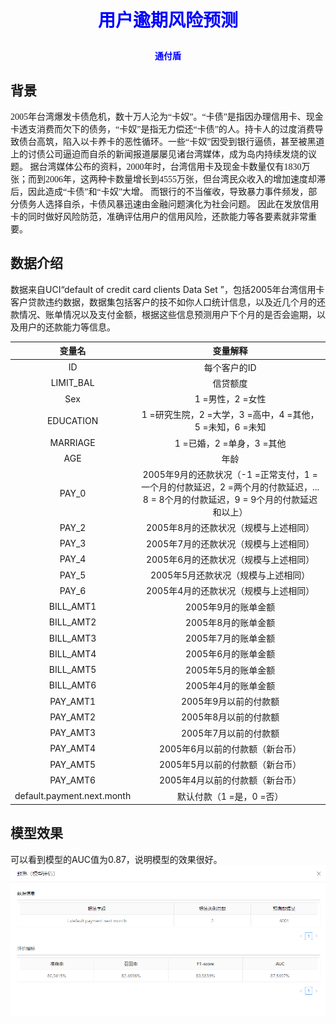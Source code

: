 # <p align="center" ><font face="微软雅黑" color="0000ff"  >用户逾期风险预测</font>
#### <p  align="center" ><font  color="0000ff">通付盾</font></p>

## <font face="微软雅黑">背景

2005年台湾爆发卡债危机，数十万人沦为“卡奴”。“卡债”是指因办理信用卡、现金卡透支消费而欠下的债务，“卡奴”是指无力偿还“卡债”的人。持卡人的过度消费导致债台高筑，陷入以卡养卡的恶性循环。一些“卡奴”因受到银行逼债，甚至被黑道上的讨债公司逼迫而自杀的新闻报道屡屡见诸台湾媒体，成为岛内持续发烧的议题。
据台湾媒体公布的资料，2000年时，台湾信用卡及现金卡数量仅有1830万张；而到2006年，这两种卡数量增长到4555万张，但台湾民众收入的增加速度却滞后，因此造成“卡债”和“卡奴”大增。
而银行的不当催收，导致暴力事件频发，部分债务人选择自杀，卡债风暴迅速由金融问题演化为社会问题。
因此在发放信用卡的同时做好风险防范，准确评估用户的信用风险，还款能力等各要素就非常重要。</font>


## 数据介绍

数据来自UCI“default of credit card clients Data Set ”，包括2005年台湾信用卡客户贷款违约数据，数据集包括客户的技不如你人口统计信息，以及近几个月的还款情况、账单情况以及支付金额，根据这些信息预测用户下个月的是否会逾期，以及用户的还款能力等信息。

| 变量名| 变量解释 |
:---------:|:---------------------------------------------------------------------------------------------------------------------------------:
|ID         |每个客户的ID  |
| LIMIT_BAL | 信贷额度  |
|Sex        | 1 =男性，2 =女性 |
|EDUCATION  | 1 =研究生院，2 =大学，3 =高中，4 =其他，5 =未知，6 =未知 |
|MARRIAGE   | 1 =已婚，2 =单身，3 =其他  |
| AGE       | 年龄   |
| PAY_0     | 2005年9月的还款状况（-1 =正常支付，1 =一个月的付款延迟，2 =两个月的付款延迟，... 8 = 8个月的付款延迟，9 = 9个月的付款延迟和以上） |
|PAY_2      | 2005年8月的还款状况（规模与上述相同） |
| PAY_3     | 2005年7月的还款状况（规模与上述相同） |
| PAY_4     | 2005年6月的还款状况（规模与上述相同）   |
| PAY_5     | 2005年5月还款状况（规模与上述相同）  |
| PAY_6     | 2005年4月的还款状况（规模与上述相同）   |
| BILL_AMT1 | 2005年9月的账单金额  |
| BILL_AMT2 | 2005年8月的账单金额  |
|BILL_AMT3  | 2005年7月的账单金额     |
| BILL_AMT4 | 2005年6月的账单金额      |
| BILL_AMT5 | 2005年5月的账单金额    |
| BILL_AMT6 | 2005年4月的账单金额   |
| PAY_AMT1  | 2005年9月以前的付款额   |
| PAY_AMT2  | 2005年8月以前的付款额   |
| PAY_AMT3  | 2005年7月以前的付款额       |
| PAY_AMT4  | 2005年6月以前的付款额（新台币）  |
| PAY_AMT5  | 2005年5月以前的付款额（新台币）   |
| PAY_AMT6  | 2005年4月以前的付款额（新台币）    |
|  default.payment.next.month  |  默认付款（1 =是，0 =否） |



## 模型效果

可以看到模型的AUC值为0.87，说明模型的效果很好。
![模型效果](https://github.com/YangYY013/cube/blob/master/document/document/%E7%94%A8%E6%88%B7%E8%BF%98%E6%AC%BE/images/-_20190423104714.png)


